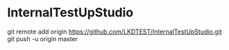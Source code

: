 # InternalTestUpStudio
git remote add origin https://github.com/LKDTEST/InternalTestUpStudio.git
git push -u origin master
